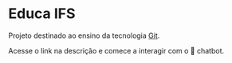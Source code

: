 # Educa IFS

Projeto destinado ao ensino da tecnologia [Git](https://git-scm.com/).

Acesse o link na descrição e comece a interagir com o :robot: chatbot.
